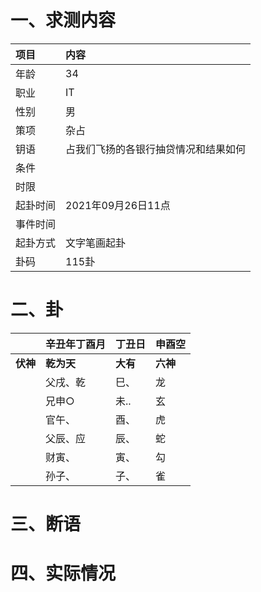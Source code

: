 # 一、求测内容
|项目|内容|
|:-|:-|
|年龄|34|
|职业|IT|
|性别|男|
|策项|杂占|
|钥语|占我们飞扬的各银行抽贷情况和结果如何|
|条件||
|时限||
|起卦时间|2021年09月26日11点|
|事件时间||
|起卦方式|文字笔画起卦|
|卦码|115卦|

# 二、卦
||辛丑年丁酉月|丁丑日|申酉空|
|:-|:-|:-|:-|
|**伏神**|**乾为天**|**大有**|**六神**|
||父戌、乾|巳、|龙|
||兄申○|未..|玄|
||官午、|酉、|虎|
||父辰、应|辰、|蛇|
||财寅、|寅、|勾|
||孙子、|子、|雀|


# 三、断语

# 四、实际情况